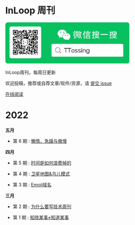 # InLoop 周刊

![下载](wechat.png)



InLoop周刊，每周日更新

欢迎投稿，推荐或自荐文章/软件/资源，请 [提交 issue](https://github.com/zzzzls/InLoop-weekly/issues)

[在线阅读](https://mp.weixin.qq.com/mp/appmsgalbum?__biz=Mzg5OTAyMTAyNA==&action=getalbum&album_id=2328407095085170690)





# 2022

**五月**

- 第 6 期 : [懒惰，急躁与傲慢](Article/6/懒惰，急躁与傲慢.md)

**四月**

- 第 5 期 : [时间是如何浪费掉的](Article/5/时间是如何浪费掉的.md)

- 第 4 期 : [卫星地图&鸟儿模式](Article/4/卫星地图&鸟儿模式.md)

- 第 3 期 : [Emoji域名](Article/3/Emoji域名.md)

**三月**

- 第 2 期 : [为什么要写技术周刊](Article/2/为什么要写技术周刊.md)

- 第 1 期 : [知晓某事≠知道某事](Article/1/知晓某事≠知道某事.md)










